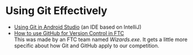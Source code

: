 # Using Git Effectively

* [Using Git in Android Studio](https://youtu.be/QfmYUiXMs2E) (an IDE based on IntelliJ)
* [How to use GitHub for Version Control in FTC](https://www.youtube.com/watch?v=D6aiIB2tMBA)\
  This was made by an FTC team named _Wizards.exe_. It gets a little more specific about how Git and GitHub apply to our competition.
